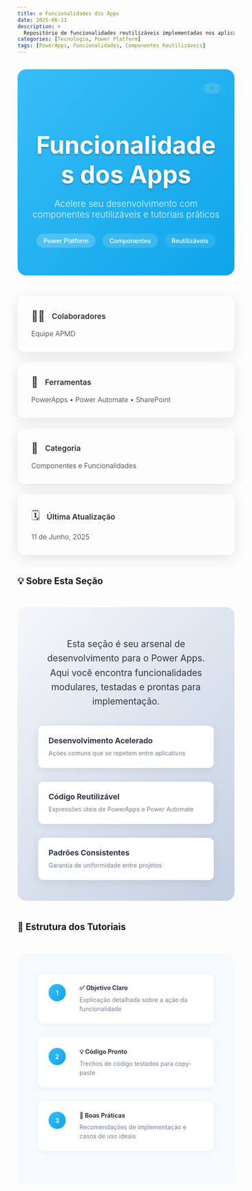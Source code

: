 ```yaml
---
title: ⚙️ Funcionalidades dos Apps
date: 2025-06-11
description: >
  Repositório de funcionalidades reutilizáveis implementadas nos aplicativos da SEDESE, com tutoriais práticos e exemplos de aplicação.
categories: [Tecnologia, Power Platform]
tags: [PowerApps, Funcionalidades, Componentes Reutilizáveis]
---
```


<div class="hero-banner">
  <div class="hero-content">
    <h1 class="hero-title"> Funcionalidades dos Apps</h1>
    <p class="hero-subtitle">Acelere seu desenvolvimento com componentes reutilizáveis e tutoriais práticos</p>
    <div class="hero-badges">
      <span class="badge badge-primary">Power Platform</span>
      <span class="badge badge-secondary">Componentes</span>
      <span class="badge badge-accent">Reutilizáveis</span>
    </div>
  </div>
  <div class="hero-visual">
    <div class="floating-card">
      <div class="card-mini">
        <div class="pulse-dot"></div>
      </div>
    </div>
  </div>
</div>
<div class="info-dashboard">
  <div class="dashboard-grid">
    <div class="info-card gradient-blue">
      <div class="info-header">
        <div class="info-icon">👩‍💻</div>
        <h3>Colaboradores</h3>
      </div>
      <p class="info-value">Equipe APMD</p>
    </div>
    <div class="info-card gradient-blue">
      <div class="info-header">
        <div class="info-icon">🧰</div>
        <h3>Ferramentas</h3>
      </div>
      <p class="info-value">PowerApps • Power Automate • SharePoint</p>
    </div>
    <div class="info-card gradient-blue">
      <div class="info-header">
        <div class="info-icon">📁</div>
        <h3>Categoria</h3>
      </div>
      <p class="info-value">Componentes e Funcionalidades</p>
    </div>
    <div class="info-card gradient-blue">
      <div class="info-header">
        <div class="info-icon">🗓️</div>
        <h3>Última Atualização</h3>
      </div>
      <p class="info-value">11 de Junho, 2025</p>
    </div>
  </div>
</div>

## 💡 Sobre Esta Seção

<div class="about-container">
  <div class="about-content">
    <p class="lead-text">Esta seção é seu arsenal de desenvolvimento para o Power Apps. Aqui você encontra funcionalidades modulares, testadas e prontas para implementação.</p>
    <div class="benefits-grid">
      <div class="benefit-item">
        <div class="benefit-text">
          <h4>Desenvolvimento Acelerado</h4>
          <p>Ações comuns que se repetem entre aplicativos</p>
        </div>
      </div>
      <div class="benefit-item">
        <div class="benefit-text">
          <h4>Código Reutilizável</h4>
          <p>Expressões úteis de PowerApps e Power Automate</p>
        </div>
      </div>
      <div class="benefit-item">
        <div class="benefit-text">
          <h4>Padrões Consistentes</h4>
          <p>Garantia de uniformidade entre projetos</p>
        </div>
      </div>
    </div>
  </div>
</div>



</div>

## 📖 Estrutura dos Tutoriais

<div class="tutorial-structure">
  <div class="structure-item">
    <div class="structure-number">1</div>
    <div class="structure-content">
      <h4>✅ Objetivo Claro</h4>
      <p>Explicação detalhada sobre a ação da funcionalidade</p>
    </div>
  </div>
  
  <div class="structure-item">
    <div class="structure-number">2</div>
    <div class="structure-content">
      <h4>💡 Código Pronto</h4>
      <p>Trechos de código testados para copy-paste</p>
    </div>
  </div>
  
  <div class="structure-item">
    <div class="structure-number">3</div>
    <div class="structure-content">
      <h4>🧩 Boas Práticas</h4>
      <p>Recomendações de implementação e casos de uso ideais</p>
    </div>
  </div>
  




<style>
/* Hero Section */
.hero-banner {
  background: linear-gradient(135deg, #38bdf8 0%, #0ea5e9 100%);
  color: white;
  padding: 4rem 2rem;
  border-radius: 20px;
  margin: 2rem 0;
  position: relative;
  overflow: hidden;
}

.hero-banner::before {
  content: '';
  position: absolute;
  top: 0;
  left: 0;
  right: 0;
  bottom: 0;
  background: url('data:image/svg+xml,<svg width="60" height="60" viewBox="0 0 60 60" xmlns="http://www.w3.org/2000/svg"><g fill="none" fill-rule="evenodd"><g fill="%23ffffff" fill-opacity="0.1"><circle cx="30" cy="30" r="2"/></g></svg>') repeat;
  opacity: 0.3;
}

.hero-content {
  position: relative;
  z-index: 2;
  text-align: center;
  max-width: 800px;
  margin: 0 auto;
}

.hero-title {
  font-size: 3.5rem;
  font-weight: 700;
  margin-bottom: 1rem;
  text-shadow: 0 2px 4px rgba(0,0,0,0.3);
}

.hero-subtitle {
  font-size: 1.3rem;
  margin-bottom: 2rem;
  opacity: 0.9;
  font-weight: 300;
}

.hero-badges {
  display: flex;
  justify-content: center;
  gap: 1rem;
  flex-wrap: wrap;
}

.badge {
  padding: 0.5rem 1rem;
  border-radius: 25px;
  font-size: 0.9rem;
  font-weight: 500;
  backdrop-filter: blur(10px);
}

.badge-primary { background: rgba(255,255,255,0.2); }
.badge-secondary { background: rgba(255,255,255,0.15); }
.badge-accent { background: rgba(255,255,255,0.1); }

/* Info Dashboard */
.info-dashboard {
  margin: 3rem 0;
}

.dashboard-grid {
  display: grid;
  grid-template-columns: repeat(auto-fit, minmax(250px, 1fr));
  gap: 1.5rem;
}

.info-card {
  padding: 2rem;
  border-radius: 16px;
  color: inherit;
  position: relative;
  overflow: hidden;
  box-shadow: 0 8px 32px rgba(0,0,0,0.1);
  transition: transform 0.3s ease, box-shadow 0.3s ease;
}

.info-card:hover {
  transform: translateY(-5px);
  box-shadow: 0 12px 40px rgba(0,0,0,0.15);
}

.info-card::before {
  content: '';
  position: absolute;
  top: 0;
  left: 0;
  right: 0;
  bottom: 0;
  background: linear-gradient(135deg, rgba(255,255,255,0.1) 0%, rgba(255,255,255,0.05) 100%);
  pointer-events: none;
}

..gradient-blue { 
  background: linear-gradient(135deg, #38bdf8 0%, #0ea5e9 100%); 
}
.gradient-purple { background: linear-gradient(135deg, #f093fb 0%, #f5576c 100%); }
.gradient-green { background: linear-gradient(135deg, #4facfe 0%, #00f2fe 100%); }
.gradient-orange { background: linear-gradient(135deg, #43e97b 0%, #38f9d7 100%); }

.info-header {
  display: flex;
  align-items: center;
  gap: 1rem;
  margin-bottom: 1rem;
}

.info-header h3 {
  margin: 0;
  font-size: 1.1rem;
  font-weight: 600;
}

.info-icon {
  font-size: 1.5rem;
}

.info-value {
  font-size: 1rem;
  font-weight: 300;
  opacity: 0.9;
  margin: 0;
}

/* About Section */
.about-container {
  background: linear-gradient(135deg, #f5f7fa 0%, #c3cfe2 100%);
  padding: 3rem;
  border-radius: 20px;
  margin: 3rem 0;
}

.lead-text {
  font-size: 1.3rem;
  line-height: 1.6;
  margin-bottom: 2.5rem;
  text-align: center;
  color: #2d3748;
}

.benefits-grid {
  display: grid;
  grid-template-columns: repeat(auto-fit, minmax(300px, 1fr));
  gap: 2rem;
}

.benefit-item {
  display: flex;
  align-items: flex-start;
  gap: 1rem;
  background: white;
  padding: 1.5rem;
  border-radius: 12px;
  box-shadow: 0 4px 20px rgba(0,0,0,0.08);
}

.benefit-icon {
  background: linear-gradient(135deg, #38bdf8 0%, #0ea5e9 100%);
  color: white;
  width: 50px;
  height: 50px;
  border-radius: 12px;
  display: flex;
  align-items: center;
  justify-content: center;
  font-size: 1.5rem;
  flex-shrink: 0;
}

.benefit-text h4 {
  margin: 0 0 0.5rem 0;
  color: #2d3748;
  font-size: 1.1rem;
}

.benefit-text p {
  margin: 0;
  color: #718096;
  line-height: 1.5;
}

/* Features Showcase */
.features-showcase {
  display: grid;
  grid-template-columns: repeat(auto-fit, minmax(300px, 1fr));
  gap: 2rem;
  margin: 3rem 0;
}

.feature-card {
  background: white;
  border: 2px solid #e2e8f0;
  border-radius: 16px;
  padding: 2rem;
  transition: all 0.3s ease;
  position: relative;
  overflow: hidden;
}

.feature-card:hover {
  border-color: #667eea;
  transform: translateY(-5px);
  box-shadow: 0 12px 40px rgba(102, 126, 234, 0.15);
}

.feature-card.featured {
  border-color: #667eea;
  background: linear-gradient(135deg, #38bdf8 0%, #0ea5e9 100%);
  color: white;
}

.feature-header {
  display: flex;
  justify-content: space-between;
  align-items: center;
  margin-bottom: 1rem;
}

.feature-icon {
  width: 50px;
  height: 50px;
  border-radius: 12px;
  display: flex;
  align-items: center;
  justify-content: center;
  font-size: 1.5rem;
  color: white;
}

.feature-icon.primary {background: linear-gradient(135deg, #38bdf8 0%, #0ea5e9 100%);}
.feature-icon.secondary { background: linear-gradient(135deg, #f093fb 0%, #f5576c 100%); }
.feature-icon.accent { background: linear-gradient(135deg, #4facfe 0%, #00f2fe 100%); }
.feature-icon.success { background: linear-gradient(135deg, #43e97b 0%, #38f9d7 100%); }

.feature-status {
  background: rgba(255,255,255,0.2);
  color: white;
  padding: 0.3rem 0.8rem;
  border-radius: 15px;
  font-size: 0.8rem;
  font-weight: 500;
}

.feature-card:not(.featured) .feature-status {
  background: #667eea;
}

.feature-card h3 {
  font-size: 1.3rem;
  margin-bottom: 1rem;
  font-weight: 600;
}

.feature-card p {
  line-height: 1.6;
  margin-bottom: 1.5rem;
  opacity: 0.9;
}

.feature-tags {
  display: flex;
  gap: 0.5rem;
  flex-wrap: wrap;
}

.tag {
  background: rgba(255,255,255,0.2);
  color: white;
  padding: 0.3rem 0.8rem;
  border-radius: 12px;
  font-size: 0.8rem;
  font-weight: 500;
}

.feature-card:not(.featured) .tag {
  background: #e2e8f0;
  color: #4a5568;
}

/* Tutorial Structure */
.tutorial-structure {
  background: #f7fafc;
  padding: 3rem;
  border-radius: 20px;
  margin: 3rem 0;
}

.structure-item {
  display: flex;
  align-items: flex-start;
  gap: 2rem;
  margin-bottom: 2rem;
  padding: 1.5rem;
  background: white;
  border-radius: 12px;
  box-shadow: 0 2px 10px rgba(0,0,0,0.05);
}

.structure-number {
  background: linear-gradient(135deg, #38bdf8 0%, #0ea5e9 100%);
  color: white;
  width: 40px;
  height: 40px;
  border-radius: 50%;
  display: flex;
  align-items: center;
  justify-content: center;
  font-weight: bold;
  flex-shrink: 0;
}

.structure-content h4 {
  margin: 0 0 0.5rem 0;
  color: #2d3748;
}

.structure-content p {
  margin: 0;
  color: #718096;
  line-height: 1.5;
}

/* CTA Section */
.cta-section {
  background: linear-gradient(135deg, #38bdf8 0%, #0ea5e9 100%);
  color: white;
  padding: 4rem 2rem;
  border-radius: 20px;
  text-align: center;
  margin: 3rem 0;
}

.cta-content {
  max-width: 800px;
  margin: 0 auto;
}

.cta-text h2 {
  font-size: 2.5rem;
  margin-bottom: 1rem;
  font-weight: 700;
}

.cta-text p {
  font-size: 1.2rem;
  margin-bottom: 2.5rem;
  opacity: 0.9;
  line-height: 1.6;
}

.cta-actions {
  display: flex;
  gap: 1rem;
  justify-content: center;
  flex-wrap: wrap;
}

.btn {
  display: inline-flex;
  align-items: center;
  gap: 0.5rem;
  padding: 1rem 2rem;
  border-radius: 12px;
  text-decoration: none;
  font-weight: 600;
  font-size: 1rem;
  transition: all 0.3s ease;
  border: 2px solid transparent;
}

.btn-primary {
  background: white;
  color: #667eea;
}

.btn-primary:hover {
  transform: translateY(-2px);
  box-shadow: 0 8px 25px rgba(255,255,255,0.3);
}

.btn-secondary {
  background: transparent;
  color: white;
  border-color: rgba(255,255,255,0.3);
}

.btn-secondary:hover {
  background: rgba(255,255,255,0.1);
  border-color: white;
}

.btn-icon {
  font-size: 1.1rem;
}

/* Responsive Design */
@media (max-width: 768px) {
  .hero-title {
    font-size: 2.5rem;
  }
  
  .hero-subtitle {
    font-size: 1.1rem;
  }
  
  .dashboard-grid {
    grid-template-columns: 1fr;
  }
  
  .features-showcase {
    grid-template-columns: 1fr;
  }
  
  .benefits-grid {
    grid-template-columns: 1fr;
  }
  
  .cta-actions {
    flex-direction: column;
    align-items: center;
  }
  
  .btn {
    width: 100%;
    max-width: 300px;
    justify-content: center;
  }
}

/* Animations */
@keyframes pulse {
  0%, 100% { opacity: 1; }
  50% { opacity: 0.5; }
}

.pulse-dot {
  width: 8px;
  height: 8px;
  background: #48bb78;
  border-radius: 50%;
  animation: pulse 2s infinite;
}

.floating-card {
  position: absolute;
  top: 2rem;
  right: 2rem;
  opacity: 0.7;
}

.card-mini {
  background: rgba(255,255,255,0.2);
  padding: 0.5rem 1rem;
  border-radius: 20px;
  display: flex;
  align-items: center;
  gap: 0.5rem;
  font-size: 0.9rem;
  backdrop-filter: blur(10px);
}

@media (max-width: 768px) {
  .floating-card {
    display: none;
  }
}
</style>